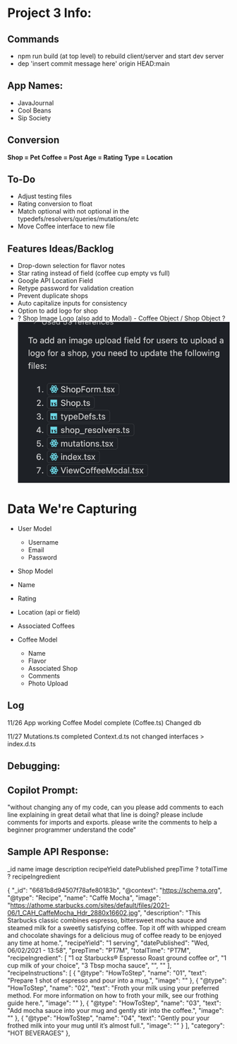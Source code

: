 # Project 3 Info:

## Commands
  * npm run build (at top level) to rebuild client/server and start dev server
  * dep 'insert commit message here' origin HEAD:main

## App Names:
  * JavaJournal
  * Cool Beans
  * Sip Society

## Conversion
  **Shop = Pet**
  **Coffee = Post**
  **Age = Rating**
  **Type = Location**

## To-Do
  * Adjust testing files
  * Rating conversion to float
  * Match optional with not optional in the typedefs/resolvers/queries/mutations/etc
  * Move Coffee interface to new file

## Features Ideas/Backlog
  * Drop-down selection for flavor notes
  * Star rating instead of field (coffee cup empty vs full)
  * Google API Location Field
  * Retype password for validation creation
  * Prevent duplicate shops
  * Auto capitalize inputs for consistency
  * Option to add logo for shop
  * ? Shop Image Logo (also add to Modal) - Coffee Object / Shop Object ?
  !['brewing info/find your roast'](image.png)


# Data We're Capturing
  * User Model
    * Username
    * Email
    * Password

  * Shop Model
   * Name
   * Rating
   * Location (api or field)
   * Associated Coffees

  * Coffee Model
    * Name
    * Flavor
    * Associated Shop
    * Comments
    * Photo Upload

## Log
11/26
App working
Coffee Model complete (Coffee.ts)
Changed db

11/27
Mutations.ts completed
Context.d.ts not changed 
interfaces > index.d.ts

## Debugging:

## Copilot Prompt:
"without changing any of my code, can you please add comments to each line explaining in great detail what that line is doing? please include comments for imports and exports. please write the comments to help a beginner programmer understand the code"


## Sample API Response:

_id
name
image
description
recipeYield
datePublished
prepTime ?
totalTime ?
recipeIngredient


  {
    "_id": "6681b8d94507f78afe80183b",
    "@context": "https://schema.org",
    "@type": "Recipe",
    "name": "Caffè Mocha",
    "image": "https://athome.starbucks.com/sites/default/files/2021-06/1_CAH_CaffeMocha_Hdr_2880x16602.jpg",
    "description": "This Starbucks classic combines espresso, bittersweet mocha sauce and steamed milk for a sweetly satisfying coffee. Top it off with whipped cream and chocolate shavings for a delicious mug of coffee ready to be enjoyed any time at home.",
    "recipeYield": "1 serving",
    "datePublished": "Wed, 06/02/2021 - 13:58",
    "prepTime": "PT7M",
    "totalTime": "PT7M",
    "recipeIngredient": [
      "1 oz Starbucks® Espresso Roast ground coffee or",
      "1 cup milk of your choice",
      "3 Tbsp mocha sauce",
      "",
      ""
    ],
    "recipeInstructions": [
      {
        "@type": "HowToStep",
        "name": "01",
        "text": "Prepare 1 shot of espresso and pour into a mug.",
        "image": ""
      },
      {
        "@type": "HowToStep",
        "name": "02",
        "text": "Froth your milk using your preferred method. For more information on how to froth your milk, see our frothing guide here.",
        "image": ""
      },
      {
        "@type": "HowToStep",
        "name": "03",
        "text": "Add mocha sauce into your mug and gently stir into the coffee.",
        "image": ""
      },
      {
        "@type": "HowToStep",
        "name": "04",
        "text": "Gently pour your frothed milk into your mug until it’s almost full.",
        "image": ""
      }
    ],
    "category": "HOT BEVERAGES"
  },
  